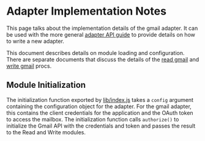 # Adapter Implementation Notes

This page talks about the implementation details of the gmail adapter. It can be used with the more general [adapter API guide](https://github.com/juttle/juttle/blob/master/docs/adapters/adapter_api.md) to provide details on how to write a new adapter.

This document describes details on module loading and configuration. There are separate documents that discuss the details of the [read gmail](./read.md) and [write gmail](./write.md) procs.

## Module Initialization

The initialization function exported by
[lib/index.js](../lib/index.js) takes a `config` argument containing
the configuration object for the adapter. For the gmail adapter, this
contains the client credentials for the application and the OAuth
token to access the mailbox. The initialization function calls
`authorize()` to initialize the Gmail API with the credentials and
token and passes the result to the Read and Write modules.


